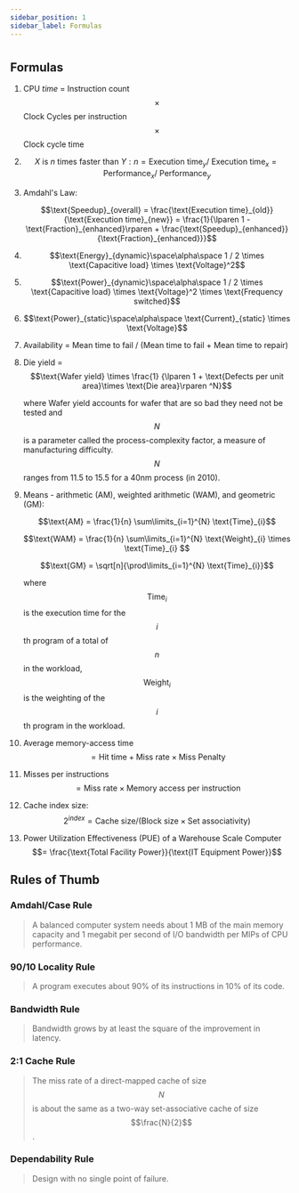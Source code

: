 ```yaml
---
sidebar_position: 1
sidebar_label: Formulas
---
```


# 
## Formulas

1. CPU *time* = Instruction count $$\times$$ Clock Cycles per instruction $$\times$$ Clock cycle time
2. $$X \text{ is } n \text{ times faster than } Y: n = \text{Execution time}_y / \text{ Execution time}_x = \text{Performance}_x / \text{ Performance}_y$$
3. Amdahl's Law:

   $$\text{Speedup}_{overall} = \frac{\text{Execution time}_{old}}{\text{Execution time}_{new}} = \frac{1}{\lparen 1 - \text{Fraction}_{enhanced}\rparen + \frac{\text{Speedup}_{enhanced}}{\text{Fraction}_{enhanced}}}$$

4. $$\text{Energy}_{dynamic}\space\alpha\space 1 / 2 \times \text{Capacitive load} \times \text{Voltage}^2$$
5. $$\text{Power}_{dynamic}\space\alpha\space 1 / 2 \times \text{Capacitive load} \times \text{Voltage}^2 \times \text{Frequency switched}$$
6. $$\text{Power}_{static}\space\alpha\space \text{Current}_{static} \times \text{Voltage}$$
7. Availability = Mean time to fail / (Mean time to fail + Mean time to repair)
8. Die yield = $$\text{Wafer yield} \times \frac{1} {\lparen 1 + \text{Defects per unit area}\times \text{Die
   area}\rparen ^N}$$  

   where Wafer yield accounts for wafer that are so bad they need not be tested and $$N$$ is a parameter called the
   process-complexity factor, a measure of manufacturing difficulty.
   $$N$$ ranges from 11.5 to 15.5 for a 40nm process (in 2010).
9. Means - arithmetic (AM), weighted arithmetic (WAM), and geometric (GM):  

   $$\text{AM} = \frac{1}{n} \sum\limits_{i=1}^{N} \text{Time}_{i}$$

   $$\text{WAM} = \frac{1}{n} \sum\limits_{i=1}^{N} \text{Weight}_{i} \times \text{Time}_{i} $$

   $$\text{GM} = \sqrt[n]{\prod\limits_{i=1}^{N} \text{Time}_{i}}$$

   where $$\text{Time}_i$$ is the execution time for the $$i$$th program of a total of $$n$$ in the workload,
   $$\text{Weight}_i$$ is the weighting of the $$i$$th program in the workload.
10. Average memory-access time $$= \text{Hit time} + \text{Miss rate} \times \text{Miss Penalty}$$
11. Misses per instructions $$= \text{Miss rate} \times \text{Memory access per instruction}$$
12. Cache index size: $$2^{index} = \text{Cache size} / \lparen\text{Block size} \times \text{Set
    associativity}\rparen$$

13. Power Utilization Effectiveness (PUE) of a Warehouse Scale Computer $$= \frac{\text{Total Facility Power}}{\text{IT
    Equipment Power}}$$

## Rules of Thumb

### Amdahl/Case Rule

> A balanced computer system needs about 1 MB of the main memory capacity and 1 megabit per second of I/O
> bandwidth per MIPs of CPU performance.

### 90/10 Locality Rule

> A program executes about 90% of its instructions in 10% of its code.

### Bandwidth Rule

> Bandwidth grows by at least the square of the improvement in latency.

### 2:1 Cache Rule

> The miss rate of a direct-mapped cache of size $$N$$ is about the same as a two-way set-associative
> cache of size $$\frac{N}{2}$$.

### Dependability Rule

> Design with no single point of failure.
